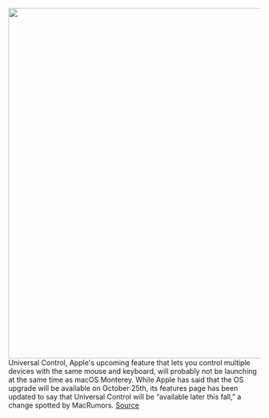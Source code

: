 <img src='https://cdn.vox-cdn.com/thumbor/UOKfxwquVXrSX9YomrculqRMq74=/0x0:2690x1502/1200x800/filters:focal(1130x536:1560x966)/cdn.vox-cdn.com/uploads/chorus_image/image/70012874/Screen_Shot_2021_06_07_at_2.07.23_PM.0.png' width='700px' /><br/>
Universal Control, Apple's upcoming feature that lets you control multiple devices with the same mouse and keyboard, will probably not be launching at the same time as macOS Monterey. While Apple has said that the OS upgrade will be available on October 25th, its features page has been updated to say that Universal Control will be “available later this fall,” a change spotted by MacRumors.
<a href='https://www.theverge.com/2021/10/18/22733044/macos-universal-control-later-this-fall-monterey-feature-delay'> Source <a/>